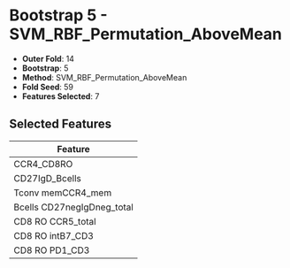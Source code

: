 # Bootstrap 5 - SVM_RBF_Permutation_AboveMean

- **Outer Fold**: 14
- **Bootstrap**: 5
- **Method**: SVM_RBF_Permutation_AboveMean
- **Fold Seed**: 59
- **Features Selected**: 7

## Selected Features

| Feature |
|---------|
| CCR4_CD8RO |
| CD27IgD_Bcells |
| Tconv memCCR4_mem |
| Bcells CD27negIgDneg_total |
| CD8 RO CCR5_total |
| CD8 RO intB7_CD3 |
| CD8 RO PD1_CD3 |
